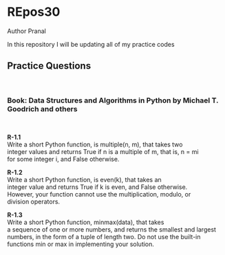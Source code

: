 # REpos30
Author Pranal<br>

In this repository I will be updating all of my practice codes<br>

<h2>Practice Questions</h2><br>

<h3>Book: <b>Data Structures and Algorithms in Python</b> by Michael T. Goodrich and others</h3><br>

<p><b>R-1.1</b><br> Write a short Python function, is multiple(n, m), that takes two<br>
integer values and returns True if n is a multiple of m, that is, n = mi<br>
for some integer i, and False otherwise.<br>
</p>

<p><b>R-1.2</b><br> Write a short Python function, is even(k), that takes an<br>
integer value and returns True if k is even, and False otherwise.<br>
However, your function cannot use the multiplication, modulo, or<br>
division operators.<br>
</p>

<p><b>R-1.3</b><br> Write a short Python function, minmax(data), that takes<br>
a sequence of one or more numbers, and returns the smallest and largest<br>
numbers, in the form of a tuple of length two. Do not use the built-in<br>
functions min or max in implementing your solution.<br>
</p>